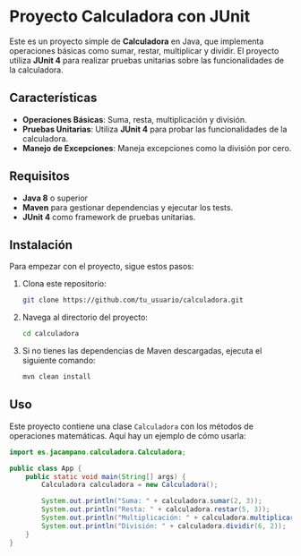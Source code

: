 # Proyecto Calculadora con JUnit

Este es un proyecto simple de **Calculadora** en Java, que implementa operaciones básicas como sumar, restar, multiplicar y dividir. El proyecto utiliza **JUnit 4** para realizar pruebas unitarias sobre las funcionalidades de la calculadora.

## Características

- **Operaciones Básicas**: Suma, resta, multiplicación y división.
- **Pruebas Unitarias**: Utiliza **JUnit 4** para probar las funcionalidades de la calculadora.
- **Manejo de Excepciones**: Maneja excepciones como la división por cero.

## Requisitos

- **Java 8** o superior
- **Maven** para gestionar dependencias y ejecutar los tests.
- **JUnit 4** como framework de pruebas unitarias.

## Instalación

Para empezar con el proyecto, sigue estos pasos:

1. Clona este repositorio:

    ```bash
    git clone https://github.com/tu_usuario/calculadora.git
    ```

2. Navega al directorio del proyecto:

    ```bash
    cd calculadora
    ```

3. Si no tienes las dependencias de Maven descargadas, ejecuta el siguiente comando:

    ```bash
    mvn clean install
    ```

## Uso

Este proyecto contiene una clase `Calculadora` con los métodos de operaciones matemáticas. Aquí hay un ejemplo de cómo usarla:

```java
import es.jacampano.calculadora.Calculadora;

public class App {
    public static void main(String[] args) {
        Calculadora calculadora = new Calculadora();

        System.out.println("Suma: " + calculadora.sumar(2, 3));
        System.out.println("Resta: " + calculadora.restar(5, 3));
        System.out.println("Multiplicación: " + calculadora.multiplicar(4, 3));
        System.out.println("División: " + calculadora.dividir(6, 2));
    }
}
